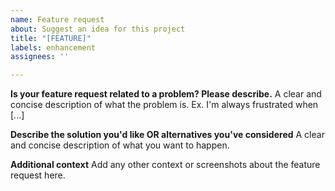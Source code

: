 ```yaml
---
name: Feature request
about: Suggest an idea for this project
title: "[FEATURE]"
labels: enhancement
assignees: ''

---
```


**Is your feature request related to a problem? Please describe.**
A clear and concise description of what the problem is. Ex. I'm always frustrated when [...]

**Describe the solution you'd like OR alternatives you've considered**
A clear and concise description of what you want to happen.

**Additional context**
Add any other context or screenshots about the feature request here.
